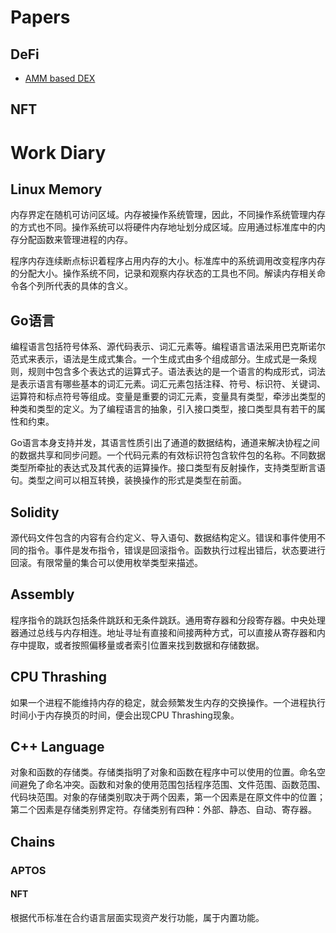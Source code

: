 # Papers

## DeFi

- [AMM based DEX](https://arxiv.org/pdf/2103.12732.pdf)

## NFT



# Work Diary

## Linux Memory

内存界定在随机可访问区域。内存被操作系统管理，因此，不同操作系统管理内存的方式也不同。操作系统可以将硬件内存地址划分成区域。应用通过标准库中的内存分配函数来管理进程的内存。

程序内存连续断点标识着程序占用内存的大小。标准库中的系统调用改变程序内存的分配大小。操作系统不同，记录和观察内存状态的工具也不同。解读内存相关命令各个列所代表的具体的含义。

## Go语言

编程语言包括符号体系、源代码表示、词汇元素等。编程语言语法采用巴克斯诺尔范式来表示，语法是生成式集合。一个生成式由多个组成部分。生成式是一条规则，规则中包含多个表达式的运算式子。语法表达的是一个语言的构成形式，词法是表示语言有哪些基本的词汇元素。词汇元素包括注释、符号、标识符、关键词、运算符和标点符号等组成。变量是重要的词汇元素，变量具有类型，牵涉出类型的种类和类型的定义。为了编程语言的抽象，引入接口类型，接口类型具有若干的属性和约束。

Go语言本身支持并发，其语言性质引出了通道的数据结构，通道来解决协程之间的数据共享和同步问题。一个代码元素的有效标识符包含软件包的名称。不同数据类型所牵扯的表达式及其代表的运算操作。接口类型有反射操作，支持类型断言语句。类型之间可以相互转换，装换操作的形式是类型在前面。

## Solidity

源代码文件包含的内容有合约定义、导入语句、数据结构定义。错误和事件使用不同的指令。事件是发布指令，错误是回滚指令。函数执行过程出错后，状态要进行回滚。有限常量的集合可以使用枚举类型来描述。

## Assembly

程序指令的跳跃包括条件跳跃和无条件跳跃。通用寄存器和分段寄存器。中央处理器通过总线与内存相连。地址寻址有直接和间接两种方式，可以直接从寄存器和内存中提取，或者按照偏移量或者索引位置来找到数据和存储数据。

## CPU Thrashing

如果一个进程不能维持内存的稳定，就会频繁发生内存的交换操作。一个进程执行时间小于内存换页的时间，便会出现CPU Thrashing现象。

## C++ Language

对象和函数的存储类。存储类指明了对象和函数在程序中可以使用的位置。命名空间避免了命名冲突。函数和对象的使用范围包括程序范围、文件范围、函数范围、代码块范围。对象的存储类别取决于两个因素，第一个因素是在原文件中的位置；第二个因素是存储类别界定符。存储类别有四种：外部、静态、自动、寄存器。

## Chains

### APTOS 

#### NFT

根据代币标准在合约语言层面实现资产发行功能，属于内置功能。


